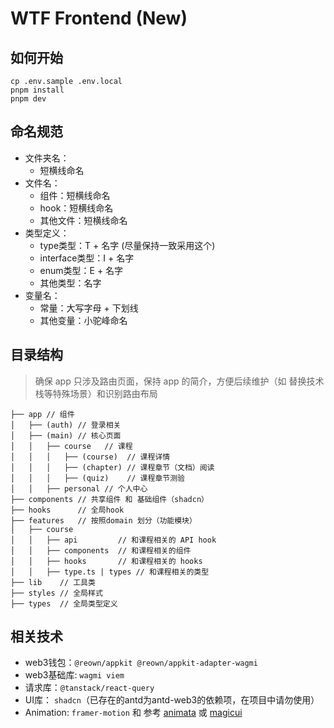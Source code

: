 # WTF Frontend (New)

## 如何开始
```shell
cp .env.sample .env.local
pnpm install
pnpm dev
```

## 命名规范
- 文件夹名：
    - 短横线命名
- 文件名：
    - 组件：短横线命名
    - hook：短横线命名
    - 其他文件：短横线命名
- 类型定义：
    - type类型：T + 名字 (尽量保持一致采用这个)
    - interface类型：I + 名字
    - enum类型：E + 名字
    - 其他类型：名字
- 变量名：
    - 常量：大写字母 + 下划线
    - 其他变量：小驼峰命名

## 目录结构

> 确保 app 只涉及路由页面，保持 app 的简介，方便后续维护（如 替换技术栈等特殊场景）和识别路由布局

```
├── app // 组件
│   ├── (auth) // 登录相关
│   ├── (main) // 核心页面
│   │   ├── course   // 课程
│   │   │   ├── (course)  // 课程详情
│   │   │   ├── (chapter) // 课程章节（文档）阅读
│   │   │   ├── (quiz)    // 课程章节测验
│   │   ├── personal // 个人中心
├── components // 共享组件 和 基础组件（shadcn）
├── hooks      // 全局hook
├── features   // 按照domain 划分（功能模块）
│   ├── course
│   │   ├── api         // 和课程相关的 API hook
│   │   ├── components  // 和课程相关的组件
│   │   ├── hooks       // 和课程相关的 hooks
│   │   ├── type.ts | types // 和课程相关的类型
├── lib    // 工具类
├── styles // 全局样式
├── types  // 全局类型定义
```

## 相关技术

- web3钱包：`@reown/appkit @reown/appkit-adapter-wagmi`
- web3基础库: `wagmi viem`
- 请求库：`@tanstack/react-query`
- UI库： `shadcn`（已存在的antd为antd-web3的依赖项，在项目中请勿使用）
- Animation: `framer-motion` 和 参考 [animata](https://animata.design/) 或 [magicui](https://magicui.design/)
